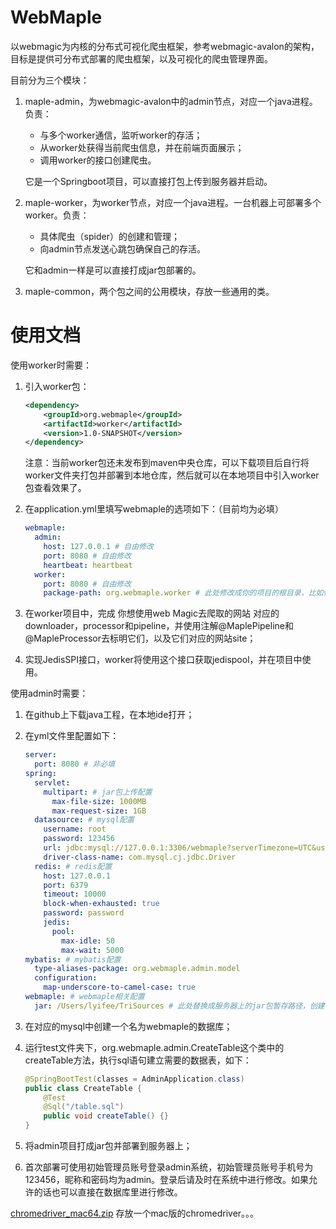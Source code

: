# WebMaple
以webmagic为内核的分布式可视化爬虫框架，参考webmagic-avalon的架构，目标是提供可分布式部署的爬虫框架，以及可视化的爬虫管理界面。

目前分为三个模块：

1. maple-admin，为webmagic-avalon中的admin节点，对应一个java进程。负责：

   - 与多个worker通信，监听worker的存活；
   - 从worker处获得当前爬虫信息，并在前端页面展示；
   - 调用worker的接口创建爬虫。

   它是一个Springboot项目，可以直接打包上传到服务器并启动。

2. maple-worker，为worker节点，对应一个java进程。一台机器上可部署多个worker。负责：

   - 具体爬虫（spider）的创建和管理；
   - 向admin节点发送心跳包确保自己的存活。

   它和admin一样是可以直接打成jar包部署的。

3. maple-common，两个包之间的公用模块，存放一些通用的类。

# 使用文档
使用worker时需要：

1. 引入worker包：

   ```xml
   <dependency>
       <groupId>org.webmaple</groupId>
       <artifactId>worker</artifactId>
       <version>1.0-SNAPSHOT</version>
   </dependency>
   ```
   
   注意：当前worker包还未发布到maven中央仓库，可以下载项目后自行将worker文件夹打包并部署到本地仓库，然后就可以在本地项目中引入worker包查看效果了。

2. 在application.yml里填写webmaple的选项如下：（目前均为必填）

   ```yaml
   webmaple:
     admin:
       host: 127.0.0.1 # 自由修改
       port: 8080 # 自由修改
       heartbeat: heartbeat
     worker:
       port: 8080 # 自由修改
       package-path: org.webmaple.worker # 此处修改成你的项目的根目录，比如你的项目名叫testPro，包路径为com.testPro，则修改为com.testPro
   ```

3. 在worker项目中，完成 你想使用web Magic去爬取的网站 对应的downloader，processor和pipeline，并使用注解@MaplePipeline和@MapleProcessor去标明它们，以及它们对应的网站site；

4. 实现JedisSPI接口，worker将使用这个接口获取jedispool，并在项目中使用。



使用admin时需要：

1. 在github上下载java工程，在本地ide打开；

2. 在yml文件里配置如下：

   ```yaml
   server:
     port: 8080 # 非必填
   spring:
     servlet:
       multipart: # jar包上传配置
         max-file-size: 1000MB
         max-request-size: 1GB
     datasource: # mysql配置
       username: root
       password: 123456
       url: jdbc:mysql://127.0.0.1:3306/webmaple?serverTimezone=UTC&useUnicode=true&characterEncoding=utf8&useSSL=false
       driver-class-name: com.mysql.cj.jdbc.Driver
     redis: # redis配置
       host: 127.0.0.1
       port: 6379
       timeout: 10000
       block-when-exhausted: true
       password: password
       jedis:
         pool:
           max-idle: 50
           max-wait: 5000
   mybatis: # mybatis配置
     type-aliases-package: org.webmaple.admin.model
     configuration:
       map-underscore-to-camel-case: true
   webmaple: # webmaple相关配置
     jar: /Users/lyifee/TriSources # 此处替换成服务器上的jar包暂存路径，创建节点时，将jar包上传到服务器的这个路径下
   ```

3. 在对应的mysql中创建一个名为webmaple的数据库；

4. 运行test文件夹下，org.webmaple.admin.CreateTable这个类中的createTable方法，执行sql语句建立需要的数据表，如下：

   ```java
   @SpringBootTest(classes = AdminApplication.class)
   public class CreateTable {
       @Test
       @Sql("/table.sql")
       public void createTable() {}
   }
   ```

5. 将admin项目打成jar包并部署到服务器上；

6. 首次部署可使用初始管理员账号登录admin系统，初始管理员账号手机号为123456，昵称和密码均为admin。登录后请及时在系统中进行修改。如果允许的话也可以直接在数据库里进行修改。


[chromedriver_mac64.zip](../../Downloads/chromedriver_mac64.zip) 存放一个mac版的chromedriver。。。

